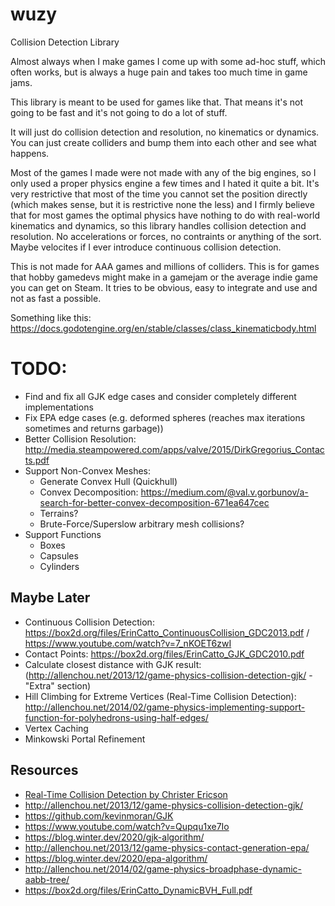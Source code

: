 # wuzy
Collision Detection Library

Almost always when I make games I come up with some ad-hoc stuff, which often works, but is always a huge pain and takes too much time in game jams.

This library is meant to be used for games like that. That means it's not going to be fast and it's not going to do a lot of stuff.

It will just do collision detection and resolution, no kinematics or dynamics. You can just create colliders and bump them into each other and see what happens.

Most of the games I made were not made with any of the big engines, so I only used a proper physics engine a few times and I hated it quite a bit. It's very restrictive that most of the time you cannot set the position directly (which makes sense, but it is restrictive none the less) and I firmly believe that for most games the optimal physics have nothing to do with real-world kinematics and dynamics, so this library handles collision detection and resolution. No accelerations or forces, no contraints or anything of the sort. Maybe velocites if I ever introduce continuous collision detection.

This is not made for AAA games and millions of colliders. This is for games that hobby gamedevs might make in a gamejam or the average indie game you can get on Steam. It tries to be obvious, easy to integrate and use and not as fast a possible.

Something like this:
https://docs.godotengine.org/en/stable/classes/class_kinematicbody.html

# TODO:
* Find and fix all GJK edge cases and consider completely different implementations
* Fix EPA edge cases (e.g. deformed spheres (reaches max iterations sometimes and returns garbage))
* Better Collision Resolution: http://media.steampowered.com/apps/valve/2015/DirkGregorius_Contacts.pdf
* Support Non-Convex Meshes:
  - Generate Convex Hull (Quickhull)
  - Convex Decomposition: https://medium.com/@val.v.gorbunov/a-search-for-better-convex-decomposition-671ea647cec
  - Terrains?
  - Brute-Force/Superslow arbitrary mesh collisions?
* Support Functions
  - Boxes
  - Capsules
  - Cylinders

## Maybe Later
* Continuous Collision Detection: https://box2d.org/files/ErinCatto_ContinuousCollision_GDC2013.pdf / https://www.youtube.com/watch?v=7_nKOET6zwI
* Contact Points: https://box2d.org/files/ErinCatto_GJK_GDC2010.pdf
* Calculate closest distance with GJK result: (http://allenchou.net/2013/12/game-physics-collision-detection-gjk/ - "Extra" section)
* Hill Climbing for Extreme Vertices (Real-Time Collision Detection): http://allenchou.net/2014/02/game-physics-implementing-support-function-for-polyhedrons-using-half-edges/
* Vertex Caching
* Minkowski Portal Refinement

## Resources
* [Real-Time Collision Detection by Christer Ericson](http://realtimecollisiondetection.net/)
* http://allenchou.net/2013/12/game-physics-collision-detection-gjk/
* https://github.com/kevinmoran/GJK
* https://www.youtube.com/watch?v=Qupqu1xe7Io
* https://blog.winter.dev/2020/gjk-algorithm/
* http://allenchou.net/2013/12/game-physics-contact-generation-epa/
* https://blog.winter.dev/2020/epa-algorithm/
* http://allenchou.net/2014/02/game-physics-broadphase-dynamic-aabb-tree/
* https://box2d.org/files/ErinCatto_DynamicBVH_Full.pdf
